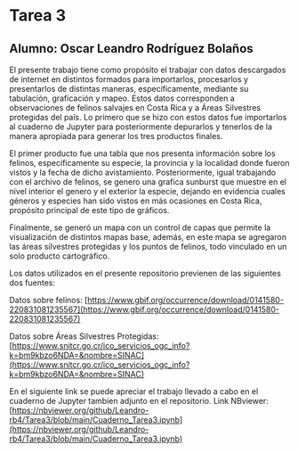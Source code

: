 # Tarea 3

## Alumno: Oscar Leandro Rodríguez Bolaños


El presente trabajo tiene como propósito el trabajar con datos descargados de internet en distintos formados para importarlos, procesarlos y presentarlos de distintas maneras, específicamente, mediante su tabulación, graficación y mapeo. Estos datos corresponden a observaciones de felinos salvajes en Costa Rica y a Áreas Silvestres protegidas del país. Lo primero que se hizo con estos datos fue importarlos al cuaderno de Jupyter para posteriormente depurarlos y tenerlos de la manera apropiada para generar los tres productos finales.

El primer producto fue una tabla que nos presenta información sobre los felinos, específicamente su especie, la provincia y la localidad donde fueron vistos y la fecha de dicho avistamiento. Posteriormente, igual trabajando con el archivo de felinos, se genero una grafica sunburst que muestre en el nivel interior el genero y el exterior la especie, dejando en evidencia cuales géneros y especies han sido vistos en más ocasiones en Costa Rica, propósito principal de este tipo de gráficos.

Finalmente, se generó un mapa con un control de capas que permite la visualización de distintos mapas base, además, en este mapa se agregaron las áreas silvestres protegidas y los puntos de felinos, todo vinculado en un solo producto cartográfico. 


Los datos utilizados en el presente repositorio previenen de las siguientes dos fuentes:

Datos sobre felinos: [https://www.gbif.org/occurrence/download/0141580-220831081235567](https://www.gbif.org/occurrence/download/0141580-220831081235567)

Datos sobre Áreas Silvestres Protegidas: [https://www.snitcr.go.cr/ico_servicios_ogc_info?k=bm9kbzo6NDA=&nombre=SINAC](https://www.snitcr.go.cr/ico_servicios_ogc_info?k=bm9kbzo6NDA=&nombre=SINAC)

En el siguiente link se puede apreciar el trabajo llevado a cabo en el cuaderno de Jupyter tambien adjunto en el repositorio. 
Link NBviewer: [https://nbviewer.org/github/Leandro-rb4/Tarea3/blob/main/Cuaderno_Tarea3.ipynb](https://nbviewer.org/github/Leandro-rb4/Tarea3/blob/main/Cuaderno_Tarea3.ipynb)
